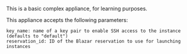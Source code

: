 This is a basic complex appliance, for learning purposes.

This appliance accepts the following parameters:

    key_name: name of a key pair to enable SSH access to the instance (defaults to "default")
    reservation_id: ID of the Blazar reservation to use for launching instances


